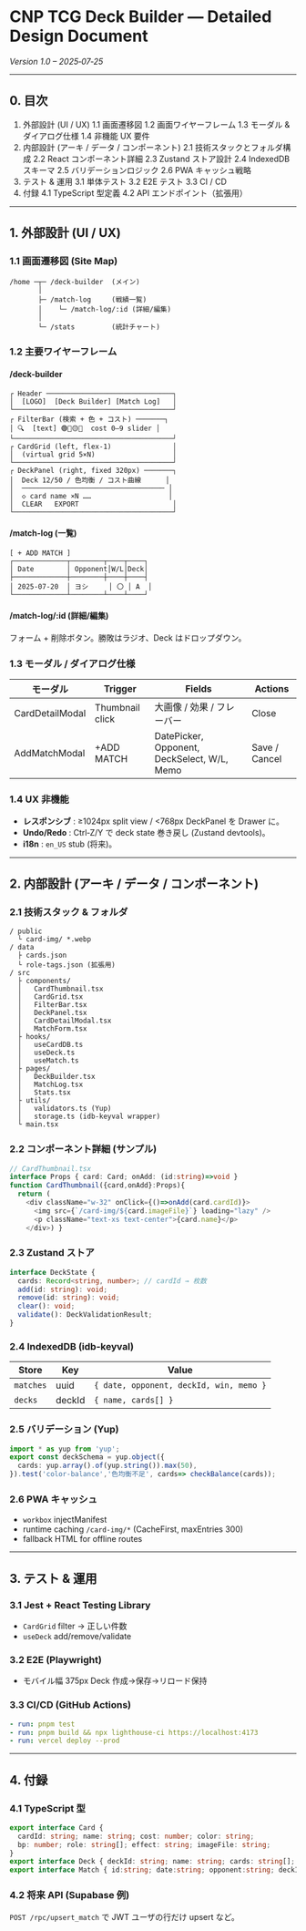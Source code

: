 # CNP TCG Deck Builder — Detailed Design Document

*Version 1.0 – 2025‑07‑25*

---

## 0. 目次

1. 外部設計 (UI / UX) 1.1 画面遷移図 1.2 画面ワイヤーフレーム 1.3 モーダル & ダイアログ仕様 1.4 非機能 UX 要件
2. 内部設計 (アーキ / データ / コンポーネント) 2.1 技術スタックとフォルダ構成 2.2 React コンポーネント詳細 2.3 Zustand ストア設計 2.4 IndexedDB スキーマ 2.5 バリデーションロジック 2.6 PWA キャッシュ戦略
3. テスト & 運用 3.1 単体テスト 3.2 E2E テスト 3.3 CI / CD
4. 付録 4.1 TypeScript 型定義 4.2 API エンドポイント（拡張用）

---

## 1. 外部設計 (UI / UX)

### 1.1 画面遷移図 (Site Map)

```
/home ─┬─ /deck-builder  (メイン)
       │
       ├─ /match-log     (戦績一覧)
       │    └─ /match-log/:id (詳細/編集)
       │
       └─ /stats         (統計チャート)
```

### 1.2 主要ワイヤーフレーム

#### /deck-builder

```
┌ Header ───────────────────────────────┐
│  [LOGO]  [Deck Builder] [Match Log]   │
└───────────────────────────────────────┘
┌ FilterBar (検索 + 色 + コスト) ───────┐
│ 🔍  [text] 🟢🔴🟡🔵  cost 0–9 slider │
└───────────────────────────────────────┘
┌ CardGrid (left, flex‑1)               │
│  (virtual grid 5×N)                   │
└───────────────────────────────────────┘
┌ DeckPanel (right, fixed 320px) ───────┐
│  Deck 12/50 / 色均衡 / コスト曲線      │
│  ─────────────────────────────────── │
│  ◇ card name ×N ……                   │
│  CLEAR   EXPORT                       │
└───────────────────────────────────────┘
```

#### /match-log (一覧)

```
[ + ADD MATCH ]
┌─────────────┬────────┬────┬────┐
│ Date        │ Opponent│W/L│Deck│
├─────────────┼────────┼────┼────┤
│ 2025‑07‑20  │ ヨシ     │ 〇 │ A  │
└─────────────┴────────┴────┴────┘
```

#### /match-log/\:id (詳細/編集)

フォーム + 削除ボタン。勝敗はラジオ、Deck はドロップダウン。

### 1.3 モーダル / ダイアログ仕様

| モーダル            | Trigger         | Fields                                      | Actions       |
| --------------- | --------------- | ------------------------------------------- | ------------- |
| CardDetailModal | Thumbnail click | 大画像 / 効果 / フレーバー                            | Close         |
| AddMatchModal   | +ADD MATCH      | DatePicker, Opponent, DeckSelect, W/L, Memo | Save / Cancel |

### 1.4 UX 非機能

- **レスポンシブ** : ≥1024px split view / <768px DeckPanel を Drawer に。
- **Undo/Redo** : Ctrl‑Z/Y で deck state 巻き戻し (Zustand devtools)。
- **i18n** : `en_US` stub (将来)。

---

## 2. 内部設計 (アーキ / データ / コンポーネント)

### 2.1 技術スタック & フォルダ

```
/ public
  └ card-img/ *.webp
/ data
  ├ cards.json
  └ role-tags.json (拡張用)
/ src
  ├ components/
  │   CardThumbnail.tsx
  │   CardGrid.tsx
  │   FilterBar.tsx
  │   DeckPanel.tsx
  │   CardDetailModal.tsx
  │   MatchForm.tsx
  ├ hooks/
  │   useCardDB.ts
  │   useDeck.ts
  │   useMatch.ts
  ├ pages/
  │   DeckBuilder.tsx
  │   MatchLog.tsx
  │   Stats.tsx
  ├ utils/
  │   validators.ts (Yup)
  │   storage.ts (idb-keyval wrapper)
  └ main.tsx
```

### 2.2 コンポーネント詳細 (サンプル)

```ts
// CardThumbnail.tsx
interface Props { card: Card; onAdd: (id:string)=>void }
function CardThumbnail({card,onAdd}:Props){
  return (
    <div className="w-32" onClick={()=>onAdd(card.cardId)}>
      <img src={`/card-img/${card.imageFile}`} loading="lazy" />
      <p className="text-xs text-center">{card.name}</p>
    </div>) }
```

### 2.3 Zustand ストア

```ts
interface DeckState {
  cards: Record<string, number>; // cardId → 枚数
  add(id: string): void;
  remove(id: string): void;
  clear(): void;
  validate(): DeckValidationResult;
}
```

### 2.4 IndexedDB (idb-keyval)

| Store     | Key    | Value                                   |
| --------- | ------ | --------------------------------------- |
| `matches` | uuid   | `{ date, opponent, deckId, win, memo }` |
| `decks`   | deckId | `{ name, cards[] }`                     |

### 2.5 バリデーション (Yup)

```ts
import * as yup from 'yup';
export const deckSchema = yup.object({
  cards: yup.array().of(yup.string()).max(50),
}).test('color-balance','色均衡不足', cards=> checkBalance(cards));
```

### 2.6 PWA キャッシュ

- `workbox` injectManifest
- runtime caching `/card-img/*` (CacheFirst, maxEntries 300)
- fallback HTML for offline routes

---

## 3. テスト & 運用

### 3.1 Jest + React Testing Library

- `CardGrid` filter → 正しい件数
- `useDeck` add/remove/validate

### 3.2 E2E (Playwright)

- モバイル幅 375px Deck 作成→保存→リロード保持

### 3.3 CI/CD (GitHub Actions)

```yml
- run: pnpm test
- run: pnpm build && npx lighthouse-ci https://localhost:4173
- run: vercel deploy --prod
```

---

## 4. 付録

### 4.1 TypeScript 型

```ts
export interface Card {
  cardId: string; name: string; cost: number; color: string;
  bp: number; role: string[]; effect: string; imageFile: string;
}
export interface Deck { deckId: string; name: string; cards: string[]; }
export interface Match { id:string; date:string; opponent:string; deckId:string; win:boolean; memo:string;}
```

### 4.2 将来 API (Supabase 例)

`POST /rpc/upsert_match` で JWT ユーザの行だけ upsert など。

